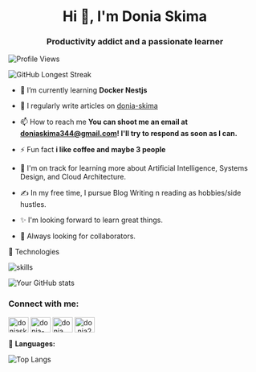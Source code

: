 <h1 align="center">Hi 👋, I'm Donia Skima</h1>
<h3 align="center">Productivity addict and a passionate learner</h3>

![Profile Views](https://komarev.com/ghpvc/?username=doniaskima&color=ff69b4)


![GitHub Longest Streak](https://img.shields.io/endpoint?url=https://github-readme-streak-stats.herokuapp.com/doniaskima)


- 🌱 I’m currently learning **Docker Nestjs**

- 📝 I regularly write articles on [donia-skima](https://www.linkedin.com/in/donia-skima/)

- 📫 How to reach me **You can shoot me an email at doniaskima344@gmail.com! I'll try to respond as soon as I can.**

- ⚡ Fun fact **i like coffee and maybe 3 people**

- 🌱  I'm on track for learning more about Artificial Intelligence, Systems Design, and Cloud Architecture.

- ✍️  In my free time, I pursue Blog Writing n reading as hobbies/side hustles.

- ✨ I'm looking forward to learn great things.

- 🌱 Always looking for collaborators.

🔧 Technologies

![skills](https://skillicons.dev/icons?i=html,css,js,c,cpp,ts,react,redux,materialui,tailwind,nodejs,express,bash,git,vscode,bootstrap,mongodb,sass,nextjs&theme=dark&perline=15)

![Your GitHub stats](https://github-readme-stats.vercel.app/api?username=doniaskima&hide=contribs,prs)



<h3 align="left">Connect with me:</h3>
<p align="left">
<a href="https://twitter.com/doniaskima" target="blank"><img align="center" src="https://raw.githubusercontent.com/rahuldkjain/github-profile-readme-generator/master/src/images/icons/Social/twitter.svg" alt="doniaskima" height="30" width="40" /></a>
<a href="https://linkedin.com/in/donia-skima" target="blank"><img align="center" src="https://raw.githubusercontent.com/rahuldkjain/github-profile-readme-generator/master/src/images/icons/Social/linked-in-alt.svg" alt="donia-skima" height="30" width="40" /></a>
<a href="https://fb.com/donia skima" target="blank"><img align="center" src="https://raw.githubusercontent.com/rahuldkjain/github-profile-readme-generator/master/src/images/icons/Social/facebook.svg" alt="donia skima" height="30" width="40" /></a>
<a href="https://instagram.com/do.nia2240" target="blank"><img align="center" src="https://raw.githubusercontent.com/rahuldkjain/github-profile-readme-generator/master/src/images/icons/Social/instagram.svg" alt="do.nia2240" height="30" width="40" /></a>
</p>


🔧 **Languages:**

![Top Langs](https://github-readme-stats.vercel.app/api/top-langs/?username=doniaskima&layout=compact)


